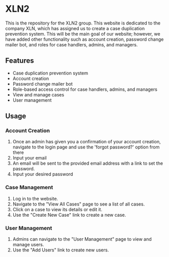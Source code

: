 # XLN2

This is the repository for the XLN2 group. This website is dedicated to the company XLN, which has assigned us to create a case duplication prevention system. This will be the main goal of our website; however, we have added other functionality such as account creation, password change mailer bot, and roles for case handlers, admins, and managers.

## Features

- Case duplication prevention system
- Account creation
- Password change mailer bot
- Role-based access control for case handlers, admins, and managers
- View and manage cases
- User management

## Usage

### Account Creation

1. Once an admin has given you a confirmation of your account creation, navigate to the login page and use the 'forgot password?' option from there
2. Input your email
3. An email will be sent to the provided email address with a link to set the password.
4. Input your desired password

### Case Management

1. Log in to the website.
2. Navigate to the "View All Cases" page to see a list of all cases.
3. Click on a case to view its details or edit it.
4. Use the "Create New Case" link to create a new case.

### User Management

1. Admins can navigate to the "User Management" page to view and manage users.
2. Use the "Add Users" link to create new users.